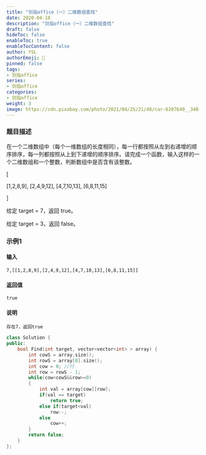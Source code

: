 ```yaml
---
title: "剑指office（一）二维数组查找"
date: 2020-04-10
description: "剑指office（一）二维数组查找"
draft: false
hideToc: false
enableToc: true
enableTocContent: false
author: YSL
authorEmoji: 🎅
pinned: false
tags:
- 剑指office
series:
- 剑指office
categories:
- 剑指office
weight: 3
image: https://cdn.pixabay.com/photo/2021/04/25/21/48/car-6207640__340.jpg
---
```


### 题目描述

在一个二维数组中（每个一维数组的长度相同），每一行都按照从左到右递增的顺序排序，每一列都按照从上到下递增的顺序排序。请完成一个函数，输入这样的一个二维数组和一个整数，判断数组中是否含有该整数。 

[ 

 [1,2,8,9],
 [2,4,9,12],
 [4,7,10,13],
 [6,8,11,15]

] 

给定 target = 7，返回 true。 

给定 target = 3，返回 false。 

### 示例1

#### 输入

```
7,[[1,2,8,9],[2,4,9,12],[4,7,10,13],[6,8,11,15]]
```

#### 返回值

```
true
```

#### 说明

```
存在7，返回true
```

```C++
class Solution {
public:
    bool Find(int target, vector<vector<int> > array) {
        int cowS = array.size();
        int rowS = array[0].size();
        int cow = 0; //行
        int row = rowS - 1;
        while(cow<cowS&&row>=0)
        {
            int val = array[cow][row];
            if(val == target)
                return true;
            else if(target<val)
                row--;
            else
                cow++;
        }
        return false;
    }
};
```